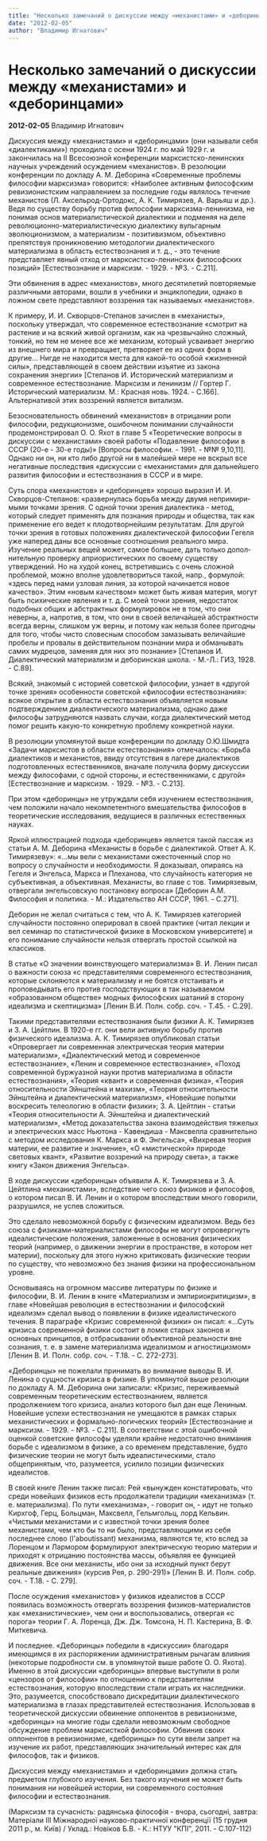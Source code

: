 ```yaml
---
title: "Несколько замечаний о дискуссии между «механистами» и «деборинцами»"
date: "2012-02-05"
author: "Владимир Игнатович"
---
```


# Несколько замечаний о дискуссии между «механистами» и «деборинцами»

**2012-02-05** Владимир Игнатович

Дискуссия между «механистами» и «деборинцами» (они называли себя «диалектиками») проходила с осени 1924 г. по май 1929 г. и закончилась на II Всесоюзной конференции марксистско-ленинских научных учреждений осуждением «механистов». В резолюции конференции по докладу А. М. Деборина «Современные проблемы философии марксизма» говорится: «Наиболее активным философским ревизионистским направлением за последние годы являлось течение механистов (Л. Аксельрод-Ортодокс, А. К. Тимирязев, А. Варьяш и др.). Ведя по существу борьбу против философии марксизма-ленинизма, не понимая основ материалистической диалектики и подменяя на деле революционно-материалистическую диалектику вульгарным эволюционизмом, а материализм - позитивизмом, объективно препятствуя проникновению методологии диалектического материализма в область естествознания и т. д., - это течение представляет явный отход от марксистско-ленинских философских позиций» [Естествознание и марксизм. - 1929. - №3. - С.211].

Эти обвинения в адрес «механистов», много десятилетий повторяемые различными авторами, вошли в учебники и энциклопедии, однако в ложном свете представляют воззрения так называемых «механистов».

К примеру, И. И. Скворцов-Степанов зачислен в «механисты», поскольку утверждал, что современное естествознание «смотрит на растение и на всякий живой организм, как на чрезвычайно сложный, тонкий, но тем не менее все же механизм, который усваивает энергию из внешнего мира и превращает, претворяет ее из одних форм в другие... Нигде не находится места для какой-то особой «жизнен­ной силы», представляющей в своем действии изъятие из зако­на сохранения энергии» [Степанов И. Исторический материализм и современное естествознание. Марксизм и ленинизм // Гортер Г. Исторический материализм. М.: Красная новь. 1924. - С.166]. Альтернативой этих воззрений является витализм.

Безосновательность обвинений «механистов» в отрицании роли философии, редукционизме, ошибочном понимании случайности продемонстрировал О. О. Яхот в главе 5 «Теоретические вопросы в дискуссии с механистами» своей работы «Подавление философии в СССР (20-е - 30-е годы)» [Вопросы философии. - 1991. - №№ 9,10,11]. Однако ни он, ни кто либо другой ни в малейшей мере не вскрыл все негативные последствия «дискуссии с «механистами» для дальнейшего развития философии и естествознания в СССР и в мире.

Суть спора «механистов» и «деборинцев» хорошо выразил И. И. Скворцов-Степанов: «развернулась борьба между двумя непримири­мыми точками зрения. С одной точки зрения диалектика - метод, который следует применять для познания природы и общества, так как применение его ведет к плодотворней­шим результатам. Для другой точки зрения в готовых по­ложениях диалектической философии Гегеля уже наперед даны все основные соотношения реального мира. Изучение реальных вещей может, самое большее, дать только допол­нительную проверку априористических по своему существу утверждений. Но на худой конец, встретившись с очень сложной проблемой, можно вполне удовлетвориться такой, напр., формулой: «здесь перед нами узловая линия, за которой начинается новое качество». Этим «новым каче­ством» может быть живая материя, могут быть психические явления и т. д. С моей точки зрения, недостаток подобных общих и абстрактных формулировок не в том, что они неверны, а, напротив, в том, что они в своей величайшей абстрактности всегда верны, слишком уж верны, и потому как нельзя более пригодны для того, чтобы чисто словесным способом зама­зывать величайшие пробелы и провалы в действительном познании мира и обманывать самих мудрецов, заменяя для них это познание» [Степанов И. Диалектический материализм и деборинская школа. - М.-Л.: ГИЗ, 1928. - С.89].

Всякий, знакомый с историей советской философии, узнает в «другой точке зрения» особенности советской «философии естествознания»: всякое открытие в области естествознания объявляется новым подтверждением диалектического материализма, однако даже философы затрудняются назвать случаи, когда диалектический метод помог решить какую-то конкретную проблему конкретной науки.

В­­ резолюции упомянутой выше конференции по докладу О.Ю.Шмидта «Задачи марксистов в области естествознания» отмечалось: «Борьба диалектиков и механистов, ввиду отсутствия в лагере диалектиков подготовленных естественников, вначале получила форму дискуссии между философами, с одной стороны, и естественниками, с другой» [Естествознание и марксизм. - 1929. - №3. - С.213].

При этом «деборинцы» не утруждали себя изучением естествознания, чем положили начало некомпетентного вмешательства философов в теоретические исследования, ведущиеся в различных естественных науках.

Яркой иллюстрацией подхода «деборинцев» является такой пассаж из статьи А. М. Деборина «Механисты в борьбе с диалектикой. Ответ А. К. Тимирязеву»: «...мы вели с механистами ожесточенный спор но вопросу о случайности и необходимости. Я доказывал, опираясь на Гегеля и Энгельса, Маркса и Плеханова, что случайность категория не субъективная, а объективная. Механисты, во главе с тов. Тимирязевым, отвергали энгельсовскую постановку вопроса» [Деборин А.М. Философия и политика. - М.: Издательство АН СССР, 1961. - С.271].

Деборин не желал считаться с тем, что А. К. Тимирязев категорией случайности постоянно оперировал в своей практике (читал лекции и вел семинар по статистической физике в Московском университете) и его понимание случайности нельзя отвергать простой ссылкой на классиков.

В статье «О значении воинствующего материализма» В. И. Ленин писал о важности союза «с представителями современного естествознания, которые склоняются к материализму и не боятся отстаивать и проповедывать его против господствующих в так называемом «образованном обществе» модных философских шатаний в сторону идеализма и скептицизма» [Ленин В.И. Полн. собр. соч. - Т.45. - С.29].

Такими представителями естествознания были физики А. К. Тимирязев и З. А. Цейтлин. В 1920-е гг. они вели активную борьбу против физического идеализма. А. К. Тимирязев опубликовал статьи «Опровергает ли современная электрическая теория материи материализм», «Диалектический метод и современное естествознание», «Ленин и современное естествознание», «Поход современной буржуазной науки против материализма в области естествознания», «Теория «квант» и современная физика», «Теория относительности Эйнштейна и махизм», «Теория относительности Эйнштейна и диалектический материализм», «Новейшие попытки воскресить телеологию в области физики»; З. А. Цейтлин - статьи «Теория относительности А. Эйнштейна и диалектический материализм», «Метод доказательства закона взаимодействия тяжелых и электрических масс Ньютона - Кавендиша - Максвелла сравнительно с методом исследования К. Маркса и Ф. Энгельса», «Вихревая теория материи, ее развитие и значение», «О «мистической» природе световых квант», «Развитие воззрений на природу света», а также книгу «Закон движения Энгельса».

В ходе дискуссии «деборинцы» объявили А. К. Тимирязева и З. А. Цейтлина «механистами», вследствие чего союз физиков и философов, о котором писал В. И. Ленин и о котором впоследствии много говорили, разрушился, не успев сложиться.

Это сделало невозможной борьбу с физическим идеализмом. Ведь без союза с физиками-материалистами философы не могут опровергнуть идеалистические положения, заложенные в основания физических теорий (например, о движении энергии в пространстве, в котором нет материи), поскольку для этого нужно критиковать физические теории по существу, что невозможно без знания физики на профессиональном уровне.

Основываясь на огромном массиве литературы по физике и философии, В. И. Ленин в книге «Материализм и эмпириокритицизм», в главе «Новейшая революция в естествознании и философский идеализм» сделал вывод о появлении в физике идеалистического течения. В параграфе «Кризис современной физики» он писал: «...Суть кризиса современной физики состоит в ломке старых законов и основных принципов, в отбрасывании объективной реальности вне сознания, т. е. в замене материализма идеализмом и агностицизмом» [Ленин В. И. Полн. собр. соч. - Т.18. - С. 272-273].

«Деборинцы» не пожелали принимать во внимание выводы В. И. Ленина о сущности кризиса в физике. В упомянутой выше резолюции по докладу А. М. Деборина они записали: «Кризис, переживаемый современным теоретическим естествознанием, является продолжением того кризиса, анализ которого был дан еще Лениным. Новейшие успехи естествознания не умещаются в рамках старых механистических и формально-логических теорий» [Естествознание и марксизм. - 1929. - №3. - С.211]. В соответствии с этой ошибочной оценкой советские философы уделяли крайне недостаточно внимания борьбе с идеализмом в физике, а со временем представление, будто физические теории не могут быть идеалистическими, стало общепринятым, что, разумеется, усилило позиции физических идеалистов.

В своей книге Ленин также писал: Рей «вынужден констатировать, что среди новейших физиков есть продолжатели традиции «механизма» (т. е. материализма). По пути «механизма», - говорит он, - идут не только Кирхгоф, Герц, Больцман, Максвелл, Гельмгольц, лорд Кельвин. «Чистыми механистами и с известной точки зрения более механистами, чем кто бы то ни было, представляющими из себя последнее слово (l'aboutissant) механизма, являются те, кто вслед за Лоренцом и Лармором формулируют электрическую теорию материи и приходят к отрицанию постоянства массы, объявляя ее функцией движения. Все они механисты, ибо они за исходный пункт берут реальные движения» (курсив Рея, р. 290-291)» [Ленин В. И. Полн. собр. соч. - Т.18. - С. 279].

После осуждения «механистов» у физиков идеалистов в СССР появилась возможность отвергать воззрения физиков-материалистов как «механистические», чем они и воспользовались, отвергая «с порога» теории Г. А. Лоренца, Дж. Дж. Томсона, Н. П. Кастерина, В. Ф. Миткевича.

И последнее. «Деборинцы» победили в «дискуссии» благодаря имеющимся в их распоряжении административным рычагам влияния (некоторые подробности см. в упомянутой выше работе О. О. Яхота). Именно в этой дискуссии «деборинцы» впервые выступили в роли «цензоров от философии» по отношению к представителям естествознания, которую впоследствии стали играть их наследники. Это, разумеется, способствовало дискредитации диалектического материализма в глазах представителей естествознания. Использовав в теоретической дискуссии обвинение оппонентов в ревизионизме, «деборинцы» на многие годы сделали невозможным свободное обсуждение проблем марксисткой философии. Обвинив своих оппонентов в ревизионизме, «деборинцы» по сути ввели запрет на изучение их работ, представляющих значительный интерес как для философов, так и физиков.

Дискуссия между «механистами» и «деборинцами» должна стать предметом глубокого изучения. Без такого изучения не может быть понимания ни новейшей истории, ни современного состояния философии и естествознания.

(Марксизм та сучасність: радянська філософія - вчора, сьогодні, завтра: Матеріали ІІІ Міжнародної науково-практичної конференції (15 грудня 2011 р., м. Київ) / Уклад.: Новіков Б.В. - К.: НТУУ "КПІ", 2011. - С.107-112)